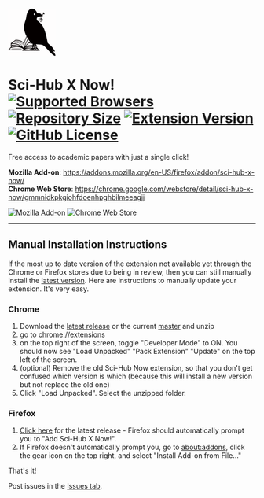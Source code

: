 ![Sci-Hub X Now!](icons/96x96.png)

# Sci-Hub X Now! [![Supported Browsers](https://img.shields.io/badge/supported%20browsers-firefox%20|%20chrome-informational?logo=pinboard&style=flat-square)](https://github.com/gchenfc/sci-hub-now/releases/latest) [![Repository Size](https://img.shields.io/github/repo-size/gchenfc/sci-hub-now)](https://github.com/gchenfc/sci-hub-now/releases/latest) [![Extension Version](https://img.shields.io/github/manifest-json/v/gchenfc/sci-hub-now?style=flat-square)](https://github.com/gchenfc/sci-hub-now/releases/latest) [![GitHub License](https://img.shields.io/github/license/gchenfc/sci-hub-now?style=flat-square)](https://github.com/gchenfc/sci-hub-now/releases/latest)

Free access to academic papers with just a single click!<br>

**Mozilla Add-on**: https://addons.mozilla.org/en-US/firefox/addon/sci-hub-x-now/<br>
**Chrome Web Store**: https://chrome.google.com/webstore/detail/sci-hub-x-now/gmmnidkpkgiohfdoenhpghbilmeeagjj

[![Mozilla Add-on](https://img.shields.io/amo/v/sci-hub-x-now)](https://addons.mozilla.org/en-US/firefox/addon/sci-hub-x-now/)
[![Chrome Web Store](https://img.shields.io/chrome-web-store/v/gmmnidkpkgiohfdoenhpghbilmeeagjj)](https://chrome.google.com/webstore/detail/sci-hub-x-now/gmmnidkpkgiohfdoenhpghbilmeeagjj)  

---

## Manual Installation Instructions
If the most up to date version of the extension not available yet through the Chrome or Firefox stores due to being in review, then you can still manually install the [latest version](https://github.com/gchenfc/sci-hub-now/releases/latest).  Here are instructions to manually update your extension.  It's very easy.

### Chrome
1. Download the [latest release](https://github.com/gchenfc/sci-hub-now/releases/download/v0.1.0/sci-hub-now_v0.1.0_chrome.zip) or the current [master](https://github.com/gchenfc/sci-hub-now/archive/master.zip) and unzip
2. go to [chrome://extensions](chrome://extensions)
3. on the top right of the screen, toggle "Developer Mode" to ON.  You should now see "Load Unpacked" "Pack Extension" "Update" on the top left of the screen.
4. (optional) Remove the old Sci-Hub Now extension, so that you don't get confused which version is which (because this will install a new version but not replace the old one)
5. Click "Load Unpacked".  Select the unzipped folder.

### Firefox
1. [Click here](https://github.com/gchenfc/sci-hub-now/releases/download/v0.1.0/sci-hub-now_v0.1.0_firefox.xpi) for the latest release - Firefox should automatically prompt you to "Add Sci-Hub X Now!".
2. If Firefox doesn't automatically prompt you, go to [about:addons](about:addons), click the gear icon on the top right, and select "Install Add-on from File..."

That's it!

Post issues in the [Issues tab](https://github.com/gchenfc/sci-hub-now/issues).

